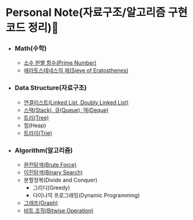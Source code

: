 # Personal Note(자료구조/알고리즘 구현 코드 정리)📑
  - ### Math(수학)     
    - [소수 판별 함수(Prime Number)](https://github.com/ksumini/Algorithm-Practice/blob/main/Note/Math/Prime-Number.py)    
    - [에라토스테네스의 체(Sieve of Eratosthenes)](https://github.com/ksumini/Algorithm-Practice/blob/main/Note/Math/Sieve-of-Eratosthenes.py) 

  - ### Data Structure(자료구조)
      - [연결리스트(Linked List, Doubly Linked List)](https://github.com/ksumini/Algorithm-Practice/tree/main/Note/Data%20Structure/Linked%20List)
      - [스택(Stack), 큐(Queue), 덱(Deque)](https://github.com/ksumini/Algorithm-Practice/blob/main/Note/Data%20Structure/Stack%20%26%20Queue%20%26%20Deque.ipynb)
      - [트리(Tree)](https://github.com/ksumini/Algorithm-Practice/blob/main/Note/Data%20Structure/Tree.ipynb)
      - 힙(Heap)
      - [트라이(Trie)](https://github.com/ksumini/Algorithm-Practice/blob/main/Note/Data%20Structure/Trie.ipynb)

          
  - ### Algorithm(알고리즘)
    - [완전탐색(Brute Force)](https://github.com/ksumini/Algorithm-Practice/tree/main/Note/Algorithm/Brute%20Force)
    - [이진탐색(Binary Search)](https://github.com/ksumini/Algorithm-Practice/tree/main/Note/Algorithm/Binary%20Search)
    - 분할정복(Divide and Conquer)
      - 그리디(Greedy) 
      - 다이나믹 프로그래밍(Dynamic Programming)
    - [그래프(Graph)](https://github.com/ksumini/Algorithm-Practice/tree/main/Note/Algorithm/Graph)
    - [비트 조작(Bitwise Operation)](https://github.com/ksumini/Algorithm-Practice/tree/main/Note/Algorithm/Bitwise%20Operation)
